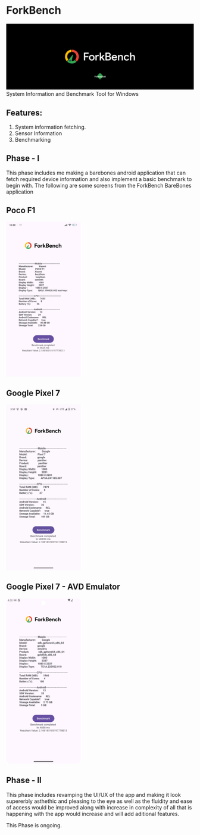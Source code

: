 # ForkBench
![screenshot](resources/forAndroid.png)
System Information and Benchmark Tool for Windows

## Features: 
1. System information fetching.
2. Sensor Information
3. Benchmarking

## Phase - I 
This phase includes me making a barebones android application that can fetch required device information and also implement a basic benchmark to begin with.
The following are some screens from the ForkBench BareBones application

## Poco F1
  <img src="resources/poco_f1_barebones.jpg" width="200" />

## Google Pixel 7
  <img src="resources/pixel7_real_barebones.png" width="200" />

## Google Pixel 7 - AVD Emulator
  <img src="resources/pixel7_emu_barebones.png" width="200" />

## Phase - II 
This phase includes revamping the UI/UX of the app and making it look supererbly asthethic and pleasing to the eye as well as the fluidity and ease of access would be improved along with increase in complexity of all that is happening with the app would increase and will add aditional features.

This Phase is ongoing.
